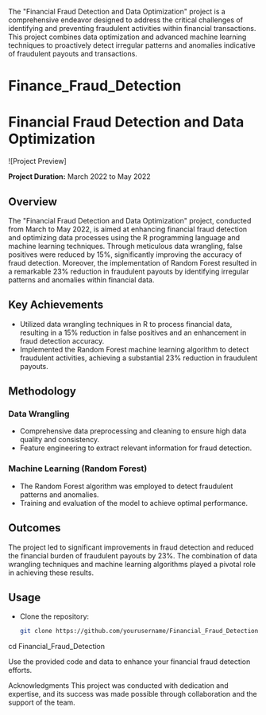 The "Financial Fraud Detection and Data Optimization" project is a comprehensive endeavor designed to address the critical challenges of identifying and preventing fraudulent activities within financial transactions. This project combines data optimization and advanced machine learning techniques to proactively detect irregular patterns and anomalies indicative of fraudulent payouts and transactions.
# Finance_Fraud_Detection
# Financial Fraud Detection and Data Optimization

![Project Preview]

**Project Duration:** March 2022 to May 2022

## Overview

The "Financial Fraud Detection and Data Optimization" project, conducted from March to May 2022, is aimed at enhancing financial fraud detection and optimizing data processes using the R programming language and machine learning techniques. Through meticulous data wrangling, false positives were reduced by 15%, significantly improving the accuracy of fraud detection. Moreover, the implementation of Random Forest resulted in a remarkable 23% reduction in fraudulent payouts by identifying irregular patterns and anomalies within financial data.

## Key Achievements

- Utilized data wrangling techniques in R to process financial data, resulting in a 15% reduction in false positives and an enhancement in fraud detection accuracy.
- Implemented the Random Forest machine learning algorithm to detect fraudulent activities, achieving a substantial 23% reduction in fraudulent payouts.

## Methodology

### Data Wrangling
- Comprehensive data preprocessing and cleaning to ensure high data quality and consistency.
- Feature engineering to extract relevant information for fraud detection.

### Machine Learning (Random Forest)
- The Random Forest algorithm was employed to detect fraudulent patterns and anomalies.
- Training and evaluation of the model to achieve optimal performance.

## Outcomes

The project led to significant improvements in fraud detection and reduced the financial burden of fraudulent payouts by 23%. The combination of data wrangling techniques and machine learning algorithms played a pivotal role in achieving these results.

## Usage

- Clone the repository:

   ```bash
   git clone https://github.com/yourusername/Financial_Fraud_Detection.git
cd Financial_Fraud_Detection

Use the provided code and data to enhance your financial fraud detection efforts.

Acknowledgments
This project was conducted with dedication and expertise, and its success was made possible through collaboration and the support of the team.
